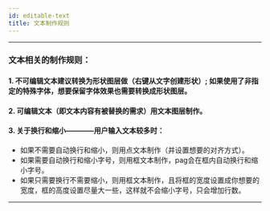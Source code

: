 ```yaml
---
id: editable-text
title: 文本制作规则
---
```

---
### 文本相关的制作规则：

#### 1. 不可编辑文本建议转换为形状图层做（右键从文字创建形状）; 如果使用了非指定的特殊字体，想要保留字体效果也需要转换成形状图层。 <br/>

#### 2. 可编辑文本（即文本内容有被替换的需求）用文本图层制作。 <br/>

#### 3. 关于换行和缩小————用户输入文本较多时： <br/>
  - 如果不需要自动换行和缩小，则用点文本制作（并设置想要的对齐方式）。 <br/>
  - 如果需要自动换行和缩小字号，则用框文本制作，pag会在框内自动换行和缩小字号。 <br/>
  - 如果只需要换行不需要缩小，则用框文本制作，且将框的宽度设置成你想要的宽度，框的高度设置尽量大一些，这样就不会缩小字号，只会增加行数。 <br/>

---